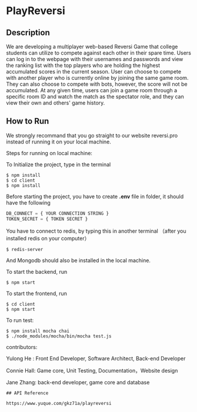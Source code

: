 # PlayReversi


## Description

We are developing a multiplayer web-based Reversi Game that college students can utilize to compete against each other in their spare time. Users can log in to the webpage with their usernames and passwords and view the ranking list with the top players who are holding the highest accumulated scores in the current season. User can choose to compete with another player who is currently online by joining the same game room. They can also choose to compete with bots, however, the score will not be accumulated. At any given time, users can join a game room through a specific room ID and watch the match as the spectator role, and they can view their own and others' game history. 

## How to Run

We strongly recommand that you go straight to our website reversi.pro instead of running it on your local machine.

Steps for running on local machine:

To Initialize the project, type in the terminal

```
$ npm install
$ cd client 
$ npm install
```

Before starting the project, you have to create **.env** file in folder, it should have the following

```js
DB_CONNECT = { YOUR CONNECTION STRING }
TOKEN_SECRET = { TOKEN SECRET }
```

You have to connect to redis, by typing this in another terminal （after you installed redis on your computer）

```
$ redis-server
```
And Mongodb should also be installed in the local machine.

To start the backend, run

```
$ npm start
```

To start the frontend, run

```
$ cd client
$ npm start
```

To run test:
```
$ npm install mocha chai  
$ ./node_modules/mocha/bin/mocha test.js
```

contributors:

Yulong He : Front End Developer, Software Architect, Back-end Developer

Connie Hall: Game core, Unit Testing, Documentation，Website design

Jane Zhang: back-end developer, game core and database 

```
## API Reference

https://www.yuque.com/gkz71a/playreversi


